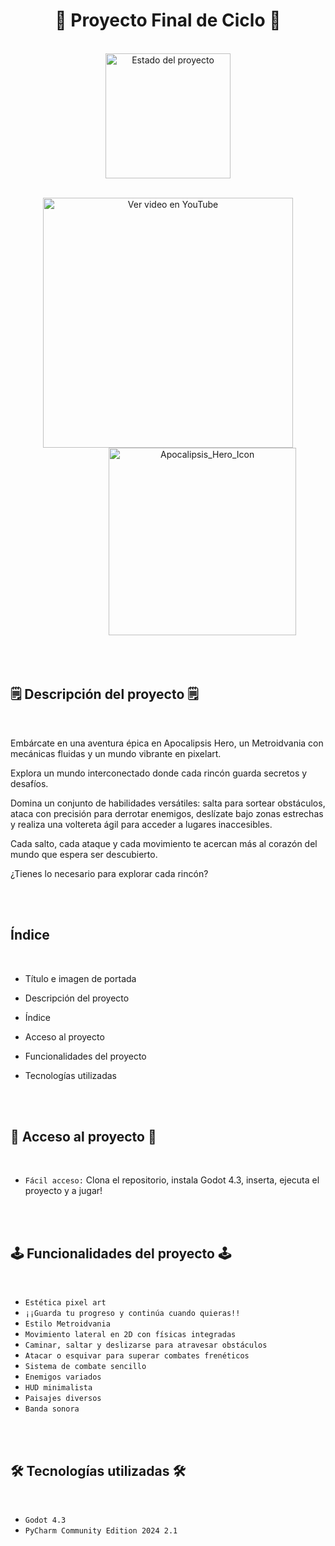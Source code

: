<h1 align="center">🏁 Proyecto Final de Ciclo 🏁</h1>
<br>
<div align="center">
  <img src="https://img.shields.io/badge/STATUS-EN%20DESAROLLO-green" alt="Estado del proyecto" width="200">
</div>
<br>
<div align="center">
<p float="left">
  <a href="https://www.youtube.com/watch?v=LOhfqjmasi0" target="_blank">
     <img src="https://img.youtube.com/vi/LOhfqjmasi0/0.jpg" width="400" alt="Ver video en YouTube" />
  </a>
  &nbsp;&nbsp;&nbsp;&nbsp;&nbsp;&nbsp;&nbsp;&nbsp;&nbsp;&nbsp;&nbsp;&nbsp;&nbsp;&nbsp;&nbsp;&nbsp;&nbsp;&nbsp;&nbsp;&nbsp;&nbsp;&nbsp;&nbsp;&nbsp;&nbsp;&nbsp;&nbsp;
  <img src="https://github.com/user-attachments/assets/b0632b45-73b0-4c48-947a-a0a8bbc5748b" width="300" alt="Apocalipsis_Hero_Icon" />
</p>
</div>
<br><br>

<h2>🗒️ Descripción del proyecto 🗒️</h2>
<br>
<p>Embárcate en una aventura épica en Apocalipsis Hero, un Metroidvania con mecánicas fluidas y un mundo vibrante en pixelart.</p>
<p>Explora un mundo interconectado donde cada rincón guarda secretos y desafíos.</p>
<p>Domina un conjunto de habilidades versátiles: salta para sortear obstáculos, ataca con precisión para derrotar enemigos, deslízate bajo zonas estrechas y realiza una voltereta ágil para acceder a lugares inaccesibles.</p>
<p>Cada salto, cada ataque y cada movimiento te acercan más al corazón del mundo que espera ser descubierto.</p>
<p>¿Tienes lo necesario para explorar cada rincón?</p>

<br><br>


<h2>Índice</h2>
<br>

* Título e imagen de portada


* Descripción del proyecto


* Índice


* Acceso al proyecto


* Funcionalidades del proyecto
 

* Tecnologías utilizadas

<br><br>

<h2>🔨 Acceso al proyecto 🔨</h2>
<br>

- `Fácil acceso:`  Clona el repositorio, instala Godot 4.3, inserta, ejecuta el proyecto y a jugar!
  
<br><br>    

<h2>🕹️ Funcionalidades del proyecto 🕹️</h2>
<br>
 
- `Estética pixel art`
- `¡¡Guarda tu progreso y continúa cuando quieras!!`
- `Estilo Metroidvania`
- `Movimiento lateral en 2D con físicas integradas`
- `Caminar, saltar y deslizarse para atravesar obstáculos`
- `Atacar o esquivar para superar combates frenéticos`
- `Sistema de combate sencillo`
- `Enemigos variados`
- `HUD minimalista`
- `Paisajes diversos`
- `Banda sonora`

<br><br>

<h2>🛠️ Tecnologías utilizadas 🛠️</h2>
<br>
 
- `Godot 4.3`
- `PyCharm Community Edition 2024 2.1`

